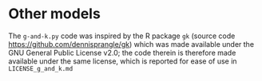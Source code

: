 # Other models



The `g-and-k.py` code was inspired by the R package `gk` (source code https://github.com/dennisprangle/gk) which was made available under the GNU General Public License v2.0; the code therein is therefore made available under the same license, which is reported for ease of use in `LICENSE_g_and_k.md`